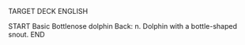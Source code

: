 TARGET DECK
ENGLISH

START
Basic
Bottlenose dolphin
Back: n. Dolphin with a bottle-shaped snout.
END

